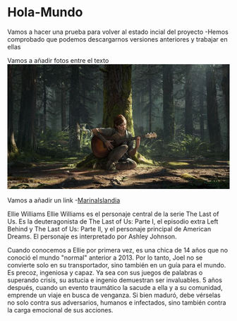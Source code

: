 # Hola-Mundo

Vamos a hacer una prueba para volver al estado incial del proyecto
  -Hemos comprobado que podemos descargarnos versiones anteriores y trabajar en ellas

Vamos a añadir fotos entre el texto
  ![Descripcion de la imagen](TheLastofUs/EllieGuitarra.jpeg)

Vamos a añadir un link
  -[MarinaIslandia](https://github.com/MarinaIslandia/Hola-Mundo)

Ellie Williams
Ellie Williams es el personaje central de la serie The Last of Us. Es la deuteragonista de The Last of Us: Parte I, el episodio extra Left Behind y The Last of Us: Parte II, y el personaje principal de American Dreams. El personaje es interpretado por Ashley Johnson.

Cuando conocemos a Ellie por primera vez, es una chica de 14 años que no conoció el mundo "normal" anterior a 2013. Por lo tanto, Joel no se convierte solo en su transportador, sino también en un guía para el mundo. Es precoz, ingeniosa y capaz. Ya sea con sus juegos de palabras o superando crisis, su astucia e ingenio demuestran ser invaluables. 5 años después, cuando un evento traumático la sacude a ella y a su comunidad, emprende un viaje en busca de venganza. Si bien maduró, debe vérselas no solo contra sus adversarios, humanos e infectados, sino también contra la carga emocional de sus acciones.
